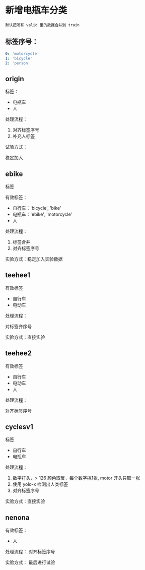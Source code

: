 #  新增电瓶车分类


```
默认把所有 valid 里的数据合并到 train
```

## 标签序号：

```yaml
0: 'motorcycle'
1: 'bicycle'
2: 'person'
```

## origin

标签：

- 电瓶车
- 人

处理流程：

1. 对齐标签序号
2. 补充人标签

试验方式：

稳定加入

## ebike

标签

有效标签：

- 自行车：'bicycle', 'bike'
- 电瓶车：'ebike', 'motorcycle'
- 人

处理流程：

1. 标签合并
2. 对齐标签序号

实验方式：稳定加入实验数据


## teehee1

有效标签
- 自行车
- 电动车

处理流程：

对标签齐序号

实验方式：直接实验

## teehee2

有效标签
- 自行车
- 电动车
- 人

处理流程：

对齐标签序号


## cyclesv1

标签
- 自行车
- 电瓶车

处理流程：

1. 数字打头，> 126 颜色取反，每个数字挑1张, motor 开头只取一张
2. 使用 yolo-x 检测出人类标签
3. 对齐标签序号

实验方式：直接实验

## nenona

有效标签：

- 人

处理流程：
对齐标签序号


实验方式：
最后进行试验
